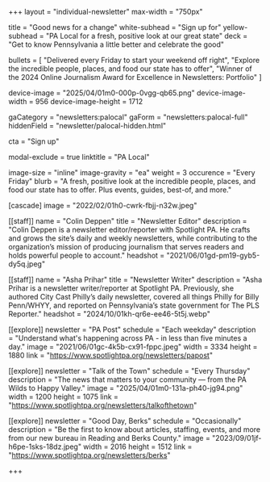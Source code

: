 +++
layout = "individual-newsletter"
max-width = "750px"

title = "Good news for a change"
white-subhead = "Sign up for"
yellow-subhead = "PA Local for a fresh, positive look at our great state"
deck = "Get to know Pennsylvania a little better and celebrate the good"

bullets = [
  "Delivered every Friday to start your weekend off right",
  "Explore the incredible people, places, and food our state has to offer",
  "Winner of the 2024 Online Journalism Award for Excellence in Newsletters: Portfolio"
]

device-image = "2025/04/01m0-000p-0vgg-qb65.png"
device-image-width = 956
device-image-height = 1712

gaCategory = "newsletters:palocal"
gaForm = "newsletters:palocal-full"
hiddenField = "newsletter/palocal-hidden.html"

cta = "Sign up"

modal-exclude = true
linktitle = "PA Local"

image-size = "inline"
image-gravity = "ea"
weight = 3 
occurence = "Every Friday"
blurb = "A fresh, positive look at the incredible people, places, and food our state has to offer. Plus events, guides, best-of, and more."

[cascade]
image = "2022/02/01h0-cwrk-fbjj-n32w.jpeg" 

[[staff]]
name = "Colin Deppen"
title = "Newsletter Editor"
description = "Colin Deppen is a newsletter editor/reporter with Spotlight PA. He crafts and grows the site’s daily and weekly newsletters, while contributing to the organization’s mission of producing journalism that serves readers and holds powerful people to account."
headshot = "2021/06/01gd-pm19-gyb5-dy5q.jpeg"

[[staff]]
name = "Asha Prihar"
title = "Newsletter Writer"
description = "Asha Prihar is a newsletter writer/reporter at Spotlight PA. Previously, she authored City Cast Philly’s daily newsletter, covered all things Philly for Billy Penn/WHYY, and reported on Pennsylvania’s state government for The PLS Reporter."
headshot = "2024/10/01kh-qr6e-ee46-5t5j.webp"

[[explore]]
newsletter = "PA Post"
schedule = "Each weekday"
description = "Understand what's happening across PA - in less than five minutes a day."
image = "2021/06/01gc-4k5b-cx91-fppc.jpeg"
width = 3334
height = 1880
link = "https://www.spotlightpa.org/newsletters/papost"

[[explore]]
newsletter = "Talk of the Town"
schedule = "Every Thursday"
description = "The news that matters to your community — from the PA Wilds to Happy Valley."
image = "2025/04/01m0-131a-ph40-jg94.png"
width = 1200
height = 1075
link = "https://www.spotlightpa.org/newsletters/talkofthetown"

[[explore]]
newsletter = "Good Day, Berks"
schedule = "Occasionally"
description = "Be the first to know about articles, staffing, events, and more from our new bureau in Reading and Berks County."
image = "2023/09/01jf-h6pe-1sks-18dz.jpeg"
width = 2016
height = 1512
link = "https://www.spotlightpa.org/newsletters/berks"

+++